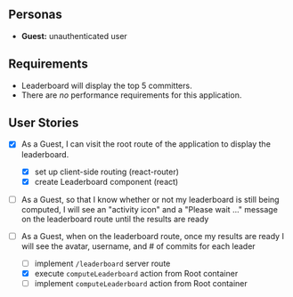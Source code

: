 ## Personas

- **Guest:** unauthenticated user

## Requirements

- Leaderboard will display the top 5 committers.
- There are _no_ performance requirements for this application.

## User Stories

- [x] As a Guest, I can visit the root route of the application to display the leaderboard.
  - [x] set up client-side routing (react-router)
  - [x] create Leaderboard component (react)

- [ ] As a Guest, so that I know whether or not my leaderboard is still being computed, I will see an "activity icon" and a "Please wait ..." message on the leaderboard route until the results are ready

- [ ] As a Guest, when on the leaderboard route, once my results are ready I will see the avatar, username, and # of commits for each leader
  - [ ] implement `/leaderboard` server route
  - [x] execute `computeLeaderboard` action from Root container
  - [ ] implement `computeLeaderboard` action from Root container
